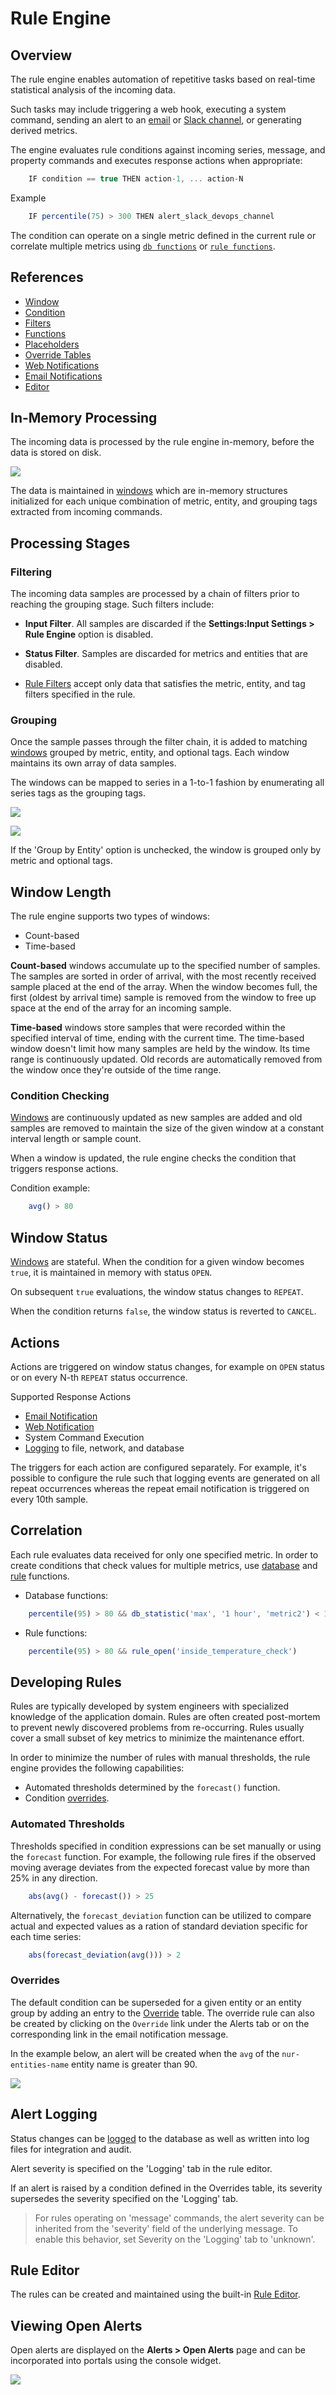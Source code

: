 # Rule Engine

## Overview

The rule engine enables automation of repetitive tasks based on real-time statistical analysis of the incoming data.

Such tasks may include triggering a web hook, executing a system command, sending an alert to an [email](email-action.md) or [Slack channel](web-notifications.md), or generating derived metrics.

The engine evaluates rule conditions against incoming series, message, and property commands and executes response actions when appropriate:

```javascript
    IF condition == true THEN action-1, ... action-N
```

Example

```javascript
    IF percentile(75) > 300 THEN alert_slack_devops_channel
```

The condition can operate on a single metric defined in the current rule or correlate multiple metrics using [`db functions`](functions-db.md) or [`rule functions`](functions-rules.md).

## References

* [Window](window.md)
* [Condition](condition.md)
* [Filters](filters.md)
* [Functions](functions.md)
* [Placeholders](placeholders.md)
* [Override Tables](overrides.md)
* [Web Notifications](web-notifications.md)
* [Email Notifications](email-action.md)
* [Editor](editor.md)

## In-Memory Processing

The incoming data is processed by the rule engine in-memory, before the data is stored on disk.

![](images/atsd_rule_engine.png)

The data is maintained in [windows](window.md) which are in-memory structures initialized for each unique combination of metric, entity, and grouping tags extracted from incoming commands.

## Processing Stages

### Filtering

The incoming data samples are processed by a chain of filters prior to reaching the grouping stage. Such filters include:

* **Input Filter**. All samples are discarded if the **Settings:Input Settings > Rule Engine** option is disabled.

* **Status Filter**. Samples are discarded for metrics and entities that are disabled.

* [Rule Filters](filters.md) accept only data that satisfies the metric, entity, and tag filters specified in the rule.

### Grouping

Once the sample passes through the filter chain, it is added to matching
[windows](window.md) grouped by metric, entity, and optional tags. Each window maintains its own array of data samples.

The windows can be mapped to series in a 1-to-1 fashion by enumerating all series tags as the grouping tags.

![](images/grouping-tags.png)

![](images/grouping-series-tags.png)

If the 'Group by Entity' option is unchecked, the window is grouped only by metric and optional tags.

## Window Length

The rule engine supports two types of windows:

* Count-based
* Time-based

**Count-based** windows accumulate up to the specified number of samples. The samples are sorted in order of arrival, with the most recently received sample placed at the end of the array. When the window becomes full, the first (oldest by arrival time) sample is removed from the window to free up space at the end of the array for an incoming sample.

**Time-based** windows store samples that were recorded within the specified interval of time, ending with the current time. The time-based window doesn't limit how many samples are held by the window. Its time range is continuously updated. Old records are automatically removed from the window once they're outside of the time range.

### Condition Checking

[Windows](window.md) are continuously updated as new samples are added and old samples are
removed to maintain the size of the given window at a constant interval length or sample count.

When a window is updated, the rule engine checks the condition that triggers response actions.

Condition example:

```javascript
    avg() > 80
```

## Window Status

[Windows](window.md) are stateful. When the condition for a given window becomes `true`, it is maintained in memory with status `OPEN`. 

On subsequent `true` evaluations, the window status changes to `REPEAT`. 

When the condition returns `false`, the window status is reverted to `CANCEL`.

## Actions

Actions are triggered on window status changes, for example on `OPEN` status or on every N-th `REPEAT` status occurrence.

Supported Response Actions

* [Email Notification](email-action.md)
* [Web Notification](web-notifications.md)
* System Command Execution
* [Logging](alert-logging.md) to file, network, and database

The triggers for each action are configured separately. For example, it's possible to configure the rule such that logging events are generated on all repeat occurrences whereas the repeat email notification is triggered on every 10th sample.

## Correlation

Each rule evaluates data received for only one specified metric. In order to create conditions that check values for multiple metrics, use [database](functions-db.md) and [rule](functions-rules.md) functions.

* Database functions:

```javascript
    percentile(95) > 80 && db_statistic('max', '1 hour', 'metric2') < 10*1024
```

* Rule functions:

```javascript
    percentile(95) > 80 && rule_open('inside_temperature_check')
```

## Developing Rules

Rules are typically developed by system engineers with specialized
knowledge of the application domain. Rules are often
created post-mortem to prevent newly discovered problems from
re-occurring. Rules usually cover a small subset of key metrics to minimize the maintenance effort.

In order to minimize the number of rules with manual thresholds, the
rule engine provides the following capabilities:

-   Automated thresholds determined by the `forecast()` function.
-   Condition [overrides](overrides.md).

###   Automated Thresholds

Thresholds specified in condition expressions can be set manually or using the
`forecast` function. For example, the following rule fires if the observed
moving average deviates from the expected forecast value by more than 25% in any direction.

```javascript
    abs(avg() - forecast()) > 25
```

Alternatively, the `forecast_deviation` function can be utilized to
compare actual and expected values as a ration of standard deviation
specific for each time series:

```javascript
    abs(forecast_deviation(avg())) > 2
```

### Overrides

The default condition can be superseded for a given entity or
an entity group by adding an entry to the [Override](overrides.md) table. The
override rule can also be created by clicking on the `Override` link under the Alerts tab or on the corresponding link in the email notification message.

In the example below, an alert will be created when
the `avg` of the `nur-entities-name` entity name is greater than 90.

![](images/override-example.png)

## Alert Logging

Status changes can be [logged](alert-logging.md) to the database as well as written into log files for integration and audit.

Alert severity is specified on the 'Logging' tab in the rule editor.

If an alert is raised by a condition defined in the Overrides table, its severity supersedes the severity specified on the 'Logging' tab.

> For rules operating on 'message' commands, the alert severity can be inherited from the 'severity' field of the underlying message.
To enable this behavior, set Severity on the 'Logging' tab to 'unknown'.

## Rule Editor

The rules can be created and maintained using the built-in [Rule Editor](editor.md).

## Viewing Open Alerts

Open alerts are displayed on the **Alerts > Open Alerts** page and can be incorporated into portals using the console widget.

![](images/open-alerts.png)
